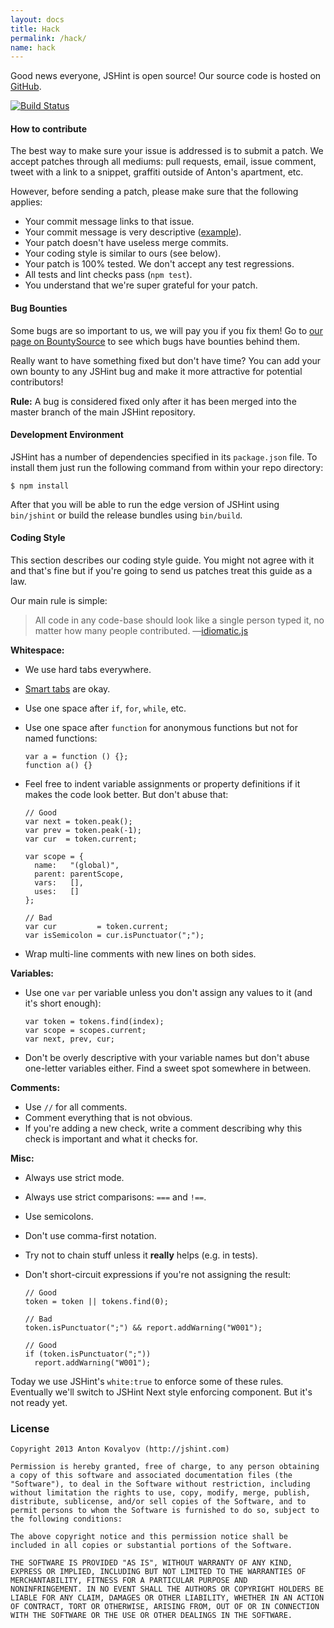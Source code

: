 ```yaml
---
layout: docs
title: Hack
permalink: /hack/
name: hack
---
```


Good news everyone, JSHint is open source! Our source code is hosted on
[GitHub](http://github.com/jshint/jshint/).

[![Build Status](https://travis-ci.org/jshint/jshint.png?branch=master)](https://travis-ci.org/jshint/jshint)

#### How to contribute

The best way to make sure your issue is addressed is to submit a patch. We
accept patches through all mediums: pull requests, email, issue comment, tweet
with a link to a snippet, graffiti outside of Anton's apartment, etc.

However, before sending a patch, please make sure that the following applies:

* Your commit message links to that issue.
* Your commit message is very descriptive ([example](https://github.com/jshint/jshint/commit/5751c5ed249b7a035758a3ae876cfa1a360fd144)).
* Your patch doesn't have useless merge commits.
* Your coding style is similar to ours (see below).
* Your patch is 100% tested. We don't accept any test regressions.
* All tests and lint checks pass (`npm test`).
* You understand that we're super grateful for your patch.

#### Bug Bounties

Some bugs are so important to us, we will pay you if you fix them! Go to
[our page on BountySource](https://www.bountysource.com/#trackers/48759-jshint)
to see which bugs have bounties behind them.

Really want to have something fixed but don't have time? You can add your
own bounty to any JSHint bug and make it more attractive for potential
contributors!

**Rule:** A bug is considered fixed only after it has been merged into the
master branch of the main JSHint repository.

#### Development Environment

JSHint has a number of dependencies specified in its `package.json` file. To
install them just run the following command from within your repo directory:

    $ npm install

After that you will be able to run the edge version of JSHint using `bin/jshint`
or build the release bundles using `bin/build`.

#### Coding Style

This section describes our coding style guide. You might not agree with it and
that's fine but if you're going to send us patches treat this guide as a law.

Our main rule is simple:

> All code in any code-base should look like a single person typed it, no matter how many people contributed. —[idiomatic.js](https://github.com/rwldrn/idiomatic.js/)

**Whitespace:**

* We use hard tabs everywhere.
* [Smart tabs](http://www.emacswiki.org/SmartTabs) are okay.
* Use one space after `if`, `for`, `while`, etc.
* Use one space after `function` for anonymous functions but not for named
  functions:

      var a = function () {};
      function a() {}

* Feel free to indent variable assignments or property definitions if it
  makes the code look better. But don't abuse that:

      // Good
      var next = token.peak();
      var prev = token.peak(-1);
      var cur  = token.current;

      var scope = {
        name:   "(global)",
        parent: parentScope,
        vars:   [],
        uses:   []
      };

      // Bad
      var cur         = token.current;
      var isSemicolon = cur.isPunctuator(";");

* Wrap multi-line comments with new lines on both sides.

**Variables:**

* Use one `var` per variable unless you don't assign any values to it (and it's
  short enough):

      var token = tokens.find(index);
      var scope = scopes.current;
      var next, prev, cur;

* Don't be overly descriptive with your variable names but don't abuse
  one-letter variables either. Find a sweet spot somewhere in between.

**Comments:**

* Use `//` for all comments.
* Comment everything that is not obvious.
* If you're adding a new check, write a comment describing why this check is
  important and what it checks for.

**Misc:**

* Always use strict mode.
* Always use strict comparisons: `===` and `!==`.
* Use semicolons.
* Don't use comma-first notation.
* Try not to chain stuff unless it **really** helps (e.g. in tests).
* Don't short-circuit expressions if you're not assigning the result:

      // Good
      token = token || tokens.find(0);

      // Bad
      token.isPunctuator(";") && report.addWarning("W001");

      // Good
      if (token.isPunctuator(";"))
        report.addWarning("W001");

Today we use JSHint's `white:true` to enforce some of these rules. Eventually
we'll switch to JSHint Next style enforcing component. But it's not ready yet.

### License

    Copyright 2013 Anton Kovalyov (http://jshint.com)

    Permission is hereby granted, free of charge, to any person obtaining
    a copy of this software and associated documentation files (the
    "Software"), to deal in the Software without restriction, including
    without limitation the rights to use, copy, modify, merge, publish,
    distribute, sublicense, and/or sell copies of the Software, and to
    permit persons to whom the Software is furnished to do so, subject to
    the following conditions:

    The above copyright notice and this permission notice shall be
    included in all copies or substantial portions of the Software.

    THE SOFTWARE IS PROVIDED "AS IS", WITHOUT WARRANTY OF ANY KIND,
    EXPRESS OR IMPLIED, INCLUDING BUT NOT LIMITED TO THE WARRANTIES OF
    MERCHANTABILITY, FITNESS FOR A PARTICULAR PURPOSE AND
    NONINFRINGEMENT. IN NO EVENT SHALL THE AUTHORS OR COPYRIGHT HOLDERS BE
    LIABLE FOR ANY CLAIM, DAMAGES OR OTHER LIABILITY, WHETHER IN AN ACTION
    OF CONTRACT, TORT OR OTHERWISE, ARISING FROM, OUT OF OR IN CONNECTION
    WITH THE SOFTWARE OR THE USE OR OTHER DEALINGS IN THE SOFTWARE.
